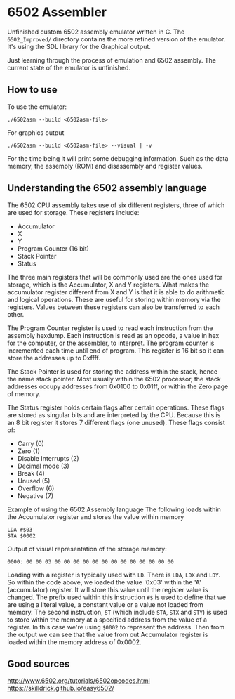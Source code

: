 # 6502 Assembler
Unfinished custom 6502 assembly emulator written in C. The `6502_Improved/` directory contains the more refined version of the emulator. It's using the SDL library for the Graphical output.

Just learning through the process of emulation and 6502 assembly. The current state of the emulator is unfinished.

## How to use
To use the emulator:

`./6502asm --build <6502asm-file>`

For graphics output

`./6502asm --build <6502asm-file> --visual | -v`

For the time being it will print some debugging information. Such as the data memory, the assembly (ROM) and disassembly and register values. 

## Understanding the 6502 assembly language
The 6502 CPU assembly takes use of six different registers, three of which are used for storage. These registers include:
  - Accumulator
  - X
  - Y
  - Program Counter (16 bit)
  - Stack Pointer
  - Status

The three main registers that will be commonly used are the ones used for storage, which is the Accumulator, X and Y registers. What makes the accumulator register different from X and Y is that it is able to do arithmetic and logical operations. These are useful for storing within memory via the registers. Values between these registers can also be transferred to each other.

The Program Counter register is used to read each instruction from the assembly hexdump. Each instruction is read as an opcode, a value in hex for the computer, or the assembler, to interpret. The program counter is incremented each time until end of program. This register is 16 bit so it can store the addresses up to 0xffff.

The Stack Pointer is used for storing the address within the stack, hence the name stack pointer. Most usually within the 6502 processor, the stack addresses occupy addresses from 0x0100 to 0x01ff, or within the Zero page of memory.

The Status register holds certain flags after certain operations. These flags are stored as singular bits and are interpreted by the CPU. Because this is an 8 bit register it stores 7 different flags (one unused). These flags consist of:
  - Carry (0)
  - Zero (1)
  - Disable Interrupts (2)
  - Decimal mode (3)
  - Break (4)
  - Unused (5)
  - Overflow (6)
  - Negative (7)

Example of using the 6502 Assembly language
The following loads within the Accumulator register and stores the value within memory
```assembly
LDA #$03
STA $0002
```
Output of visual representation of the storage memory:

`0000: 00 00 03 00 00 00 00 00 00 00 00 00 00 00 00 00`

Loading with a register is typically used with `LD`. There is `LDA`, `LDX` and `LDY`. So within the code above, we loaded the value '0x03' within the 'A' (accumulator) register. It will store this value until the register value is changed. The prefix used within this instruction `#$` is used to define that we are using a literal value, a constant value or a value not loaded from memory. The second instruction, `ST` (which include `STA`, `STX` and `STY`) is used to store within the memory at a specified address from the value of a register. In this case we're using `$0002` to represent the address. Then from the output we can see that the value from out Accumulator register is loaded within the memory address of 0x0002.

## Good sources
http://www.6502.org/tutorials/6502opcodes.html
https://skilldrick.github.io/easy6502/

